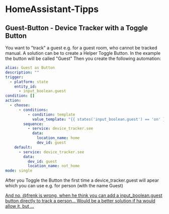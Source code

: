 # HomeAssistant-Tipps

## Guest-Button - Device Tracker with a Toggle Button
You want to "track" a guest e.g. for a guest room, who cannot be tracked manual.
A solution can be to create a Helper Toggle Button. In the example the button will be called "Guest"
Then you create the following automation:
```yaml
alias: Guest as Button
description: ""
trigger:
  - platform: state
    entity_id:
      - input_boolean.guest
condition: []
action:
  - choose:
      - conditions:
          - condition: template
            value_template: "{{ states('input_boolean.guest') == 'on' }}"
        sequence:
          - service: device_tracker.see
            data:
              location_name: home
              dev_id: guest
    default:
      - service: device_tracker.see
        data:
          dev_id: guest
          location_name: not_home
mode: single
```
After you Toggle the Button the first time a device_tracker.guest will apear which you can use e.g. for person (with the name Guest)

[And no, @frenk is wrong, when he think you can add a input_boolean.guest button directly to track a person...
Would be a better solution if ha would allow it, but ...](https://github.com/home-assistant/home-assistant.io/pull/25152#discussion_r1045723818)
